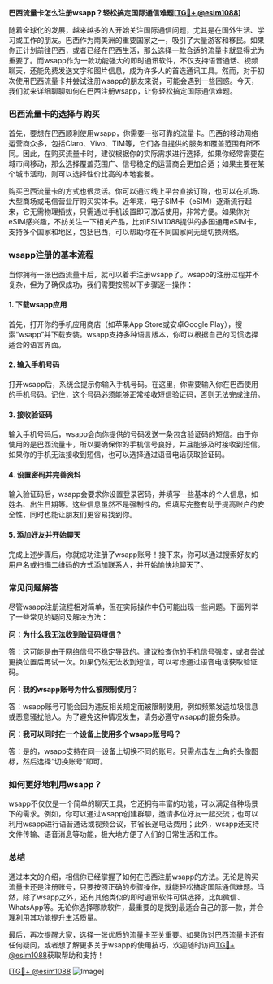 **巴西流量卡怎么注册wsapp？轻松搞定国际通信难题[[TG💪+ @esim1088](https://t.me/s/esim1088)]**

随着全球化的发展，越来越多的人开始关注国际通信问题，尤其是在国外生活、学习或工作的朋友。巴西作为南美洲的重要国家之一，吸引了大量游客和移民。如果你正计划前往巴西，或者已经在巴西生活，那么选择一款合适的流量卡就显得尤为重要了。而wsapp作为一款功能强大的即时通讯软件，不仅支持语音通话、视频聊天，还能免费发送文字和图片信息，成为许多人的首选通讯工具。然而，对于初次使用巴西流量卡并尝试注册wsapp的朋友来说，可能会遇到一些困惑。今天，我们就来详细聊聊如何在巴西注册wsapp，让你轻松搞定国际通信难题。

### 巴西流量卡的选择与购买

首先，要想在巴西顺利使用wsapp，你需要一张可靠的流量卡。巴西的移动网络运营商众多，包括Claro、Vivo、TIM等，它们各自提供的服务和覆盖范围有所不同。因此，在购买流量卡时，建议根据你的实际需求进行选择。如果你经常需要在城市间移动，那么选择覆盖范围广、信号稳定的运营商会更加合适；如果主要在某个城市活动，则可以选择性价比高的本地套餐。

购买巴西流量卡的方式也很灵活。你可以通过线上平台直接订购，也可以在机场、大型商场或电信营业厅购买实体卡。近年来，电子SIM卡（eSIM）逐渐流行起来，它无需物理插拔，只需通过手机设置即可激活使用，非常方便。如果你对eSIM感兴趣，不妨关注一下相关产品，比如ESIM1088提供的多国通用eSIM卡，支持多个国家和地区，包括巴西，可以帮助你在不同国家间无缝切换网络。

### wsapp注册的基本流程

当你拥有一张巴西流量卡后，就可以着手注册wsapp了。wsapp的注册过程并不复杂，但为了确保成功，我们需要按照以下步骤逐一操作：

#### 1. 下载wsapp应用

首先，打开你的手机应用商店（如苹果App Store或安卓Google Play），搜索“wsapp”并下载安装。wsapp支持多种语言版本，你可以根据自己的习惯选择适合的语言界面。

#### 2. 输入手机号码

打开wsapp后，系统会提示你输入手机号码。在这里，你需要输入你在巴西使用的手机号码。记住，这个号码必须能够正常接收短信验证码，否则无法完成注册。

#### 3. 接收验证码

输入手机号码后，wsapp会向你提供的号码发送一条包含验证码的短信。由于你使用的是巴西流量卡，所以要确保你的手机信号良好，并且能够及时接收到短信。如果你的手机无法接收到短信，也可以选择通过语音电话获取验证码。

#### 4. 设置密码并完善资料

输入验证码后，wsapp会要求你设置登录密码，并填写一些基本的个人信息，如姓名、出生日期等。这些信息虽然不是强制性的，但填写完整有助于提高账户的安全性，同时也能让朋友们更容易找到你。

#### 5. 添加好友并开始聊天

完成上述步骤后，你就成功注册了wsapp账号！接下来，你可以通过搜索好友的用户名或扫描二维码的方式添加联系人，并开始愉快地聊天了。

### 常见问题解答

尽管wsapp注册流程相对简单，但在实际操作中仍可能出现一些问题。下面列举了一些常见的疑问及解决方法：

**问：为什么我无法收到验证码短信？**

答：这可能是由于网络信号不稳定导致的。建议检查你的手机信号强度，或者尝试更换位置后再试一次。如果仍然无法收到短信，可以考虑通过语音电话获取验证码。

**问：我的wsapp账号为什么被限制使用？**

答：wsapp账号可能会因为违反相关规定而被限制使用，例如频繁发送垃圾信息或恶意骚扰他人。为了避免这种情况发生，请务必遵守wsapp的服务条款。

**问：我可以同时在一个设备上使用多个wsapp账号吗？**

答：是的，wsapp支持在同一设备上切换不同的账号。只需点击左上角的头像图标，然后选择“切换账号”即可。

### 如何更好地利用wsapp？

wsapp不仅仅是一个简单的聊天工具，它还拥有丰富的功能，可以满足各种场景下的需求。例如，你可以通过wsapp创建群聊，邀请多位好友一起交流；也可以利用wsapp进行语音通话或视频会议，节省长途电话费用；此外，wsapp还支持文件传输、语音消息等功能，极大地方便了人们的日常生活和工作。

### 总结

通过本文的介绍，相信你已经掌握了如何在巴西注册wsapp的方法。无论是购买流量卡还是注册账号，只要按照正确的步骤操作，就能轻松搞定国际通信难题。当然，除了wsapp之外，还有其他类似的即时通讯软件可供选择，比如微信、WhatsApp等。无论你选择哪款软件，最重要的是找到最适合自己的那一款，并合理利用其功能提升生活质量。

最后，再次提醒大家，选择一张优质的流量卡至关重要。如果你对巴西流量卡还有任何疑问，或者想了解更多关于wsapp的使用技巧，欢迎随时访问[TG💪+ @esim1088](https://t.me/s/esim1088)获取帮助和支持！

[[TG💪+ @esim1088](https://t.me/s/esim1088) ![Image](https://i.postimg.cc/4NQfJmqS/Snipaste-2025-05-13-00-14-12.png)]